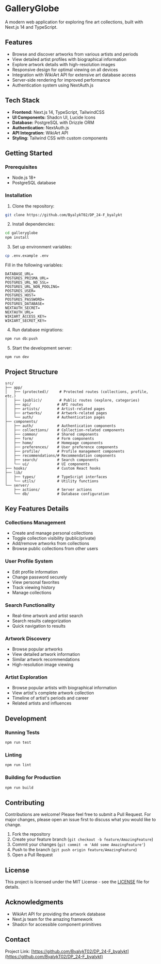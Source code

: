 # GalleryGlobe

A modern web application for exploring fine art collections, built with Next.js 14 and TypeScript.

## Features

- Browse and discover artworks from various artists and periods
- View detailed artist profiles with biographical information
- Explore artwork details with high-resolution images 
- Responsive design for optimal viewing on all devices
- Integration with WikiArt API for extensive art database access
- Server-side rendering for improved performance
- Authentication system using NextAuth.js

## Tech Stack

- **Frontend:** Next.js 14, TypeScript, TailwindCSS
- **UI Components:** Shadcn UI, Lucide Icons
- **Database:** PostgreSQL with Drizzle ORM
- **Authentication:** NextAuth.js
- **API Integration:** WikiArt API
- **Styling:** Tailwind CSS with custom components

## Getting Started

### Prerequisites

- Node.js 18+ 
- PostgreSQL database

### Installation

1. Clone the repository:
```bash
git clone https://github.com/ByalykT02/DP_24-F_byalykt
```

2. Install dependencies:
```bash
cd galleryglobe
npm install
```

3. Set up environment variables:
```bash
cp .env.example .env
```

Fill in the following variables:
```
DATABASE_URL=
POSTGRES_PRISMA_URL=
POSTGRES_URL_NO_SSL=
POSTGRES_URL_NON_POOLING=
POSTGRES_USER=
POSTGRES_HOST=
POSTGRES_PASSWORD=
POSTGRES_DATABASE=
NEXTAUTH_SECRET=
NEXTAUTH_URL=
WIKIART_ACCESS_KEY=
WIKIART_SECRET_KEY=
```

4. Run database migrations:
```bash
npm run db:push
```

5. Start the development server:
```bash
npm run dev
```

## Project Structure

```
src/
├── app/
│   ├── (protected)/     # Protected routes (collections, profile, etc.)
│   ├── (public)/        # Public routes (explore, categories)
│   ├── api/            # API routes
│   ├── artists/        # Artist-related pages
│   ├── artworks/       # Artwork-related pages
│   └── auth/           # Authentication pages
├── components/
│   ├── auth/           # Authentication components
│   ├── collections/    # Collection-related components
│   ├── common/         # Shared components
│   ├── form/           # Form components
│   ├── home/           # Homepage components
│   ├── preferences/    # User preference components
│   ├── profile/        # Profile management components
│   ├── recommendations/# Recommendation components
│   ├── search/         # Search components
│   └── ui/             # UI components
├── hooks/              # Custom React hooks
├── lib/
│   ├── types/          # TypeScript interfaces
│   └── utils/          # Utility functions
└── server/
    ├── actions/        # Server actions
    └── db/             # Database configuration
```

## Key Features Details

### Collections Management
- Create and manage personal collections
- Toggle collection visibility (public/private)
- Add/remove artworks from collections
- Browse public collections from other users

### User Profile System
- Edit profile information
- Change password securely
- View personal favorites
- Track viewing history
- Manage collections

### Search Functionality
- Real-time artwork and artist search
- Search results categorization
- Quick navigation to results

### Artwork Discovery
- Browse popular artworks
- View detailed artwork information
- Similar artwork recommendations
- High-resolution image viewing

### Artist Exploration
- Browse popular artists with biographical information
- View artist's complete artwork collection
- Timeline of artist's periods and career
- Related artists and influences

## Development

### Running Tests
```bash
npm run test
```

### Linting
```bash
npm run lint
```

### Building for Production
```bash
npm run build
```

## Contributing

Contributions are welcome! Please feel free to submit a Pull Request. For major changes, please open an issue first to discuss what you would like to change.

1. Fork the repository
2. Create your feature branch (`git checkout -b feature/AmazingFeature`)
3. Commit your changes (`git commit -m 'Add some AmazingFeature'`)
4. Push to the branch (`git push origin feature/AmazingFeature`)
5. Open a Pull Request

## License

This project is licensed under the MIT License - see the [LICENSE](LICENSE) file for details.

## Acknowledgments

- WikiArt API for providing the artwork database
- Next.js team for the amazing framework
- Shadcn for accessible component primitives

## Contact

Project Link: [https://github.com/ByalykT02/DP_24-F_byalykt](https://github.com/ByalykT02/DP_24-F_byalykt)
